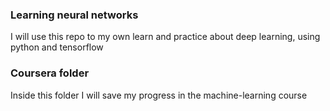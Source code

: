 ### Learning neural networks

I will use this repo to my own learn and practice about deep learning, using python and tensorflow

### Coursera folder
Inside this folder I will save my progress in the machine-learning course
